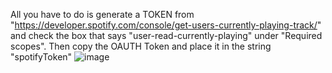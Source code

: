 All you have to do is generate a TOKEN from "https://developer.spotify.com/console/get-users-currently-playing-track/" and check the box that says "user-read-currently-playing" under "Required scopes". Then copy the OAUTH Token and place it in the string "spotifyToken"
![image](https://user-images.githubusercontent.com/72534647/119085018-dd2d4600-b9d0-11eb-8ea9-baa051286b0f.png)
